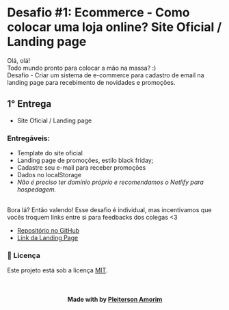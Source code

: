 # Desafio #1: Ecommerce - Como colocar uma loja online? Site Oficial / Landing page

Olá, olá!<br>
Todo mundo pronto para colocar a mão na massa? :) <br>
Desafio - Criar um sistema de e-commerce para cadastro de email na landing page para recebimento de novidades e promoções.

## 1° Entrega
- Site Oficial / Landing page

### Entregáveis:
- Template do site oficial 
- Landing page de promoções, estilo black friday; 
- Cadastre seu e-mail para receber promoções 
- Dados no localStorage
- *Não é preciso ter domínio próprio e recomendamos o Netlify para hospedagem.*

<br>Bora lá? Então valendo! Esse desafio é individual, mas incentivamos que vocês troquem links entre si para feedbacks dos colegas <3

- [Repositório no GitHub]()
- [Link da Landing Page]()


<!--License session-->
<h3>📝 Licença</h3>

Este projeto está sob a licença [MIT](./LICENSE).


<!--Bottom session-->
<br><h4 align=center>Made with by <a target="_blank" href="https://pleiterson.vercel.app" >Pleiterson Amorim</a></h4>